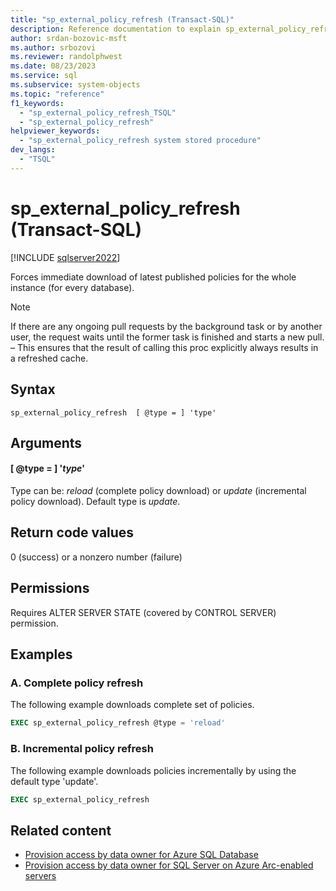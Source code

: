 ```yaml
---
title: "sp_external_policy_refresh (Transact-SQL)"
description: Reference documentation to explain sp_external_policy_refresh (Transact-SQL) system stored procedure.
author: srdan-bozovic-msft
ms.author: srbozovi
ms.reviewer: randolphwest
ms.date: 08/23/2023
ms.service: sql
ms.subservice: system-objects
ms.topic: "reference"
f1_keywords:
  - "sp_external_policy_refresh_TSQL"
  - "sp_external_policy_refresh"
helpviewer_keywords:
  - "sp_external_policy_refresh system stored procedure"
dev_langs:
  - "TSQL"
---
```

# sp_external_policy_refresh (Transact-SQL)

[!INCLUDE [sqlserver2022](../../includes/applies-to-version/sqlserver2022-asdb.md)]

Forces immediate download of latest published policies for the whole instance (for every database).

> [!NOTE]  
> If there are any ongoing pull requests by the background task or by another user, the request waits until the former task is finished and starts a new pull. – This ensures that the result of calling this proc explicitly always results in a refreshed cache.

## Syntax

```syntaxsql
sp_external_policy_refresh  [ @type = ] 'type'
```

## Arguments

#### [ @type = ] '*type*'

Type can be: *reload* (complete policy download) or *update* (incremental policy download). Default type is *update*.

## Return code values

0 (success) or a nonzero number (failure)

## Permissions

Requires ALTER SERVER STATE (covered by CONTROL SERVER) permission.

## Examples

### A. Complete policy refresh

The following example downloads complete set of policies.

```sql
EXEC sp_external_policy_refresh @type = 'reload'
```

### B. Incremental policy refresh

The following example downloads policies incrementally by using the default type 'update'.

```sql
EXEC sp_external_policy_refresh
```

## Related content

- [Provision access by data owner for Azure SQL Database](/azure/purview/how-to-policies-data-owner-azure-sql-db)
- [Provision access by data owner for SQL Server on Azure Arc-enabled servers](/azure/purview/how-to-policies-data-owner-arc-sql-server)
